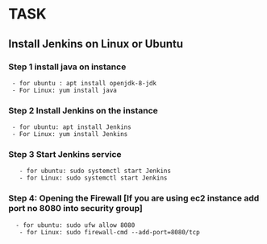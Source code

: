 # TASK 
## Install Jenkins on Linux or Ubuntu

### Step 1 install java on instance 
     - for ubuntu : apt install openjdk-8-jdk 
     - For Linux: yum install java

### Step 2 Install Jenkins on the instance
     - for ubuntu: apt install Jenkins
     - For Linux: yum install Jenkins

### Step 3 Start Jenkins service 
       - for ubuntu: sudo systemctl start Jenkins 
       - for Linux: sudo systemctl start Jenkins 

### Step 4: Opening the Firewall [If you are using ec2 instance add port no 8080 into security group]
      - for ubuntu: sudo ufw allow 8080           
       - for Linux: sudo firewall-cmd --add-port=8080/tcp
